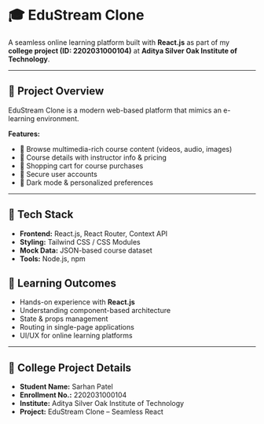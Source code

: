 # 🎓 EduStream Clone

A seamless online learning platform built with **React.js** as part of my **college project (ID: 2202031000104)** at **Aditya Silver Oak Institute of Technology**.

---

## 📌 Project Overview  
EduStream Clone is a modern web-based platform that mimics an e-learning environment.  

**Features:**  
- 🎥 Browse multimedia-rich course content (videos, audio, images)  
- 📝 Course details with instructor info & pricing  
- 🛒 Shopping cart for course purchases  
- 👤 Secure user accounts  
- 🌙 Dark mode & personalized preferences  

---

## 🚀 Tech Stack  
- **Frontend:** React.js, React Router, Context API  
- **Styling:** Tailwind CSS / CSS Modules  
- **Mock Data:** JSON-based course dataset  
- **Tools:** Node.js, npm  

## 🎯 Learning Outcomes  
- Hands-on experience with **React.js**  
- Understanding component-based architecture  
- State & props management  
- Routing in single-page applications  
- UI/UX for online learning platforms  

---

## 📖 College Project Details  
- **Student Name:** Sarhan Patel  
- **Enrollment No.:** 2202031000104  
- **Institute:** Aditya Silver Oak Institute of Technology  
- **Project:** EduStream Clone – Seamless React  
